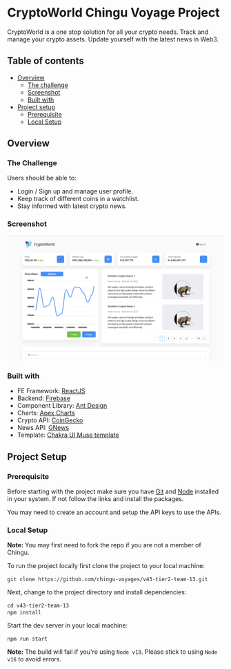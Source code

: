 # CryptoWorld Chingu Voyage Project

CryptoWorld is a one stop solution for all your crypto needs. Track and manage your crypto assets. Update yourself with the latest news in Web3.


## Table of contents

- [Overview](#overview)
  - [The challenge](#the-challenge)
  - [Screenshot](#screenshot)
  - [Built with](#built-with)
- [Project setup](#project-setup)
  - [Prerequisite](#prerequisite)
  - [Local Setup](#local-setup)

## Overview

### The Challenge

Users should be able to:
- Login / Sign up and manage user profile.
- Keep track of different coins in a watchlist.
- Stay informed with latest crypto news.

### Screenshot

![Dashboard Image](./images/Screenshot%202023-04-05%20at%205.25.22%20PM.png)

### Built with

- FE Framework: [ReactJS](https://react.dev/)
- Backend: [Firebase](https://firebase.google.com/)
- Component Library: [Ant Design](https://ant.design/)
- Charts: [Apex Charts](https://apexcharts.com/)
- Crypto API: [CoinGecko](https://www.coingecko.com/en/api/documentation)
- News API: [GNews](https://gnews.io/)
- Template: [Chakra UI Muse template](https://www.creative-tim.com/product/muse-ant-design-dashboard)


## Project Setup

### Prerequisite

Before starting with the project make sure you have [Git](https://git-scm.com/) and [Node](https://nodejs.org) installed in your system. If not follow the links and install the packages.

You may need to create an account and setup the API keys to use the APIs.

### Local Setup

**Note:** You may first need to fork the repo if you are not a member of Chingu.

To run the project locally first clone the project to your local machine:

```
git clone https://github.com/chingu-voyages/v43-tier2-team-13.git
```

Next, change to the project directory and install dependencies:
```
cd v43-tier2-team-13
npm install
```

Start the dev server in your local machine:
```
npm run start
```

**Note:** The build will fail if you're using `Node v18`. Please stick to using `Node v16` to avoid errors.

